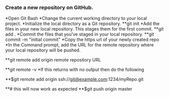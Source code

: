 ### Create a new repository on GitHub. 

*Open Git Bash
*Change the current working directory to your local project.
*Initialize the local directory as a Git repository.
**git init
*Add the files in your new local repository. This stages them for the first commit.
**git add .
*Commit the files that you’ve staged in your local repository.
**git commit -m "initial commit"
*Copy the https url of your newly created repo
*In the Command prompt, add the URL for the remote repository where your local repository will be pushed.

**git remote add origin remote repository URL

**git remote -v
*If this returns with no output then do the following

**$git remote add origin ssh://git@example.com:1234/myRepo.git

**# this will now work as expected
**$git push origin master

